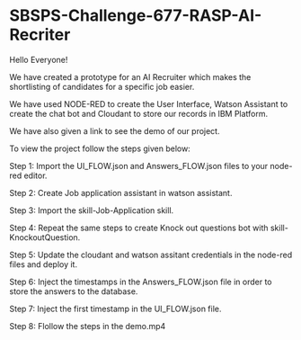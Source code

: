 # SBSPS-Challenge-677-RASP-AI-Recriter

Hello Everyone!

We have created a prototype for an AI Recruiter which makes the shortlisting of candidates for a specific job easier.

We have used NODE-RED to create the User Interface, Watson Assistant to create the chat bot and Cloudant to store our records in IBM Platform.

We have also given a link to see the demo of our project.

To view the project follow the steps given below:

Step 1: Import the UI_FLOW.json and Answers_FLOW.json files to your node-red editor. 

Step 2: Create Job application assistant in watson assistant.

Step 3: Import the skill-Job-Application skill.

Step 4: Repeat the same steps to create Knock out questions bot with skill-KnockoutQuestion.

Step 5: Update the cloudant and watson assitant credentials in the node-red files and deploy it.

Step 6: Inject the timestamps in the Answers_FLOW.json file in order to store the answers to the database.

Step 7: Inject the first timestamp in the UI_FLOW.json file. 

Step 8: Flollow the steps in the demo.mp4
